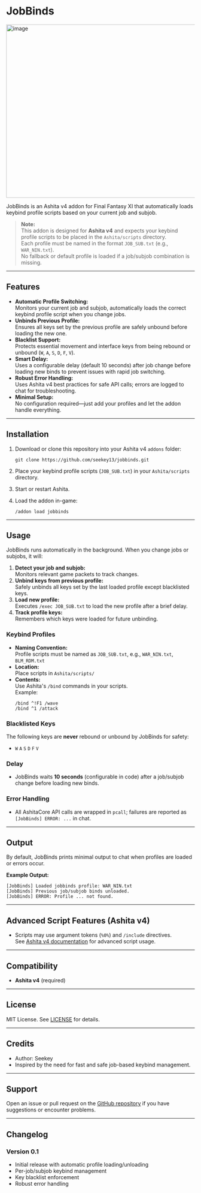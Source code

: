 # JobBinds

<img width="828" height="462" alt="image" src="https://github.com/user-attachments/assets/720ee5c8-6ad9-4d89-a164-23a525a846a4" />

JobBinds is an Ashita v4 addon for Final Fantasy XI that automatically loads keybind profile scripts based on your current job and subjob.

> **Note:**  
> This addon is designed for **Ashita v4** and expects your keybind profile scripts to be placed in the `Ashita/scripts` directory.  
> Each profile must be named in the format `JOB_SUB.txt` (e.g., `WAR_NIN.txt`).  
> No fallback or default profile is loaded if a job/subjob combination is missing.

---

## Features

- **Automatic Profile Switching:**  
  Monitors your current job and subjob, automatically loads the correct keybind profile script when you change jobs.
- **Unbinds Previous Profile:**  
  Ensures all keys set by the previous profile are safely unbound before loading the new one.
- **Blacklist Support:**  
  Protects essential movement and interface keys from being rebound or unbound (`W`, `A`, `S`, `D`, `F`, `V`).
- **Smart Delay:**  
  Uses a configurable delay (default 10 seconds) after job change before loading new binds to prevent issues with rapid job switching.
- **Robust Error Handling:**  
  Uses Ashita v4 best practices for safe API calls; errors are logged to chat for troubleshooting.
- **Minimal Setup:**  
  No configuration required—just add your profiles and let the addon handle everything.

---

## Installation

1. Download or clone this repository into your Ashita v4 `addons` folder:

    ```
    git clone https://github.com/seekey13/jobbinds.git
    ```

2. Place your keybind profile scripts (`JOB_SUB.txt`) in your `Ashita/scripts` directory.
3. Start or restart Ashita.
4. Load the addon in-game:

    ```
    /addon load jobbinds
    ```

---

## Usage

JobBinds runs automatically in the background. When you change jobs or subjobs, it will:

1. **Detect your job and subjob:**  
   Monitors relevant game packets to track changes.
2. **Unbind keys from previous profile:**  
   Safely unbinds all keys set by the last loaded profile except blacklisted keys.
3. **Load new profile:**  
   Executes `/exec JOB_SUB.txt` to load the new profile after a brief delay.
4. **Track profile keys:**  
   Remembers which keys were loaded for future unbinding.

### Keybind Profiles

- **Naming Convention:**  
  Profile scripts must be named as `JOB_SUB.txt`, e.g., `WAR_NIN.txt`, `BLM_RDM.txt`
- **Location:**  
  Place scripts in `Ashita/scripts/`
- **Contents:**  
  Use Ashita's `/bind` commands in your scripts.  
  Example:
  ```
  /bind ^!F1 /wave
  /bind ^1 /attack
  ```

### Blacklisted Keys

The following keys are **never** rebound or unbound by JobBinds for safety:
- `W` `A` `S` `D` `F` `V`

### Delay

- JobBinds waits **10 seconds** (configurable in code) after a job/subjob change before loading new binds.

### Error Handling

- All AshitaCore API calls are wrapped in `pcall`; failures are reported as `[JobBinds] ERROR: ...` in chat.

---

## Output

By default, JobBinds prints minimal output to chat when profiles are loaded or errors occur.

**Example Output:**
```
[JobBinds] Loaded jobbinds profile: WAR_NIN.txt
[JobBinds] Previous job/subjob binds unloaded.
[JobBinds] ERROR: Profile ... not found.
```

---

## Advanced Script Features (Ashita v4)

- Scripts may use argument tokens (`%0%`) and `/include` directives.  
  See [Ashita v4 documentation](https://www.ashitaxi.com/) for advanced script usage.

---

## Compatibility

- **Ashita v4** (required)

---

## License

MIT License. See [LICENSE](LICENSE) for details.

---

## Credits

- Author: Seekey
- Inspired by the need for fast and safe job-based keybind management.

---

## Support

Open an issue or pull request on the [GitHub repository](https://github.com/seekey13/jobbinds) if you have suggestions or encounter problems.

---

## Changelog

### Version 0.1
- Initial release with automatic profile loading/unloading
- Per-job/subjob keybind management
- Key blacklist enforcement
- Robust error handling
